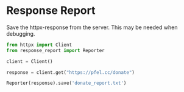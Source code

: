 # Response Report

Save the httpx-response from the server. This may be needed when debugging.

```python
from httpx import Client
from response_report import Reporter

client = Client()

response = client.get("https://pfel.cc/donate")

Reporter(response).save('donate_report.txt')
```